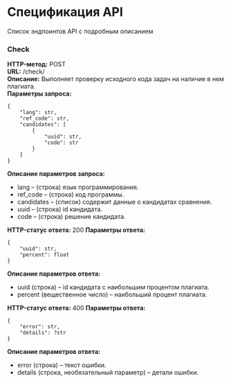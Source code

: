 # Спецификация API

Список эндпоинтов API с подробным описанием

### Check
**HTTP-метод:** POST   
**URL:** /check/  
**Описание:** Выполняет проверку исходного кода задач на наличие в нем плагиата.  
**Параметры запроса:** 
```
{
    "lang": str,
    "ref_code": str,
    "candidates": [
        {
            "uuid": str,
            "code": str
        }
    ]
}
```

**Описание параметров запроса:**  
- lang – (строка) язык программирования.
- ref_code – (строка) код программы.
- candidates – (список) содержит данные о кандидатах сравнения.
- uuid – (строка) id кандидата.
- code – (строка) решение кандидата.

**HTTP-статус ответа:** 200
**Параметры ответа:**
```
{
    "uuid": str,
    "percent": float
}
```

**Описание параметров ответа:**  
- uuid (строка) – id кандидата с наибольшим процентом плагиата.
- percent (вещественное число) – наибольший процент плагиата.

**HTTP-статус ответа:** 400
**Параметры ответа:**
```
{
    "error": str,
    "details": ?str
}
```

**Описание параметров ответа:**  
- error (строка) – текст ошибки.
- details (строка, необязательный параметр) – детали ошибки.
